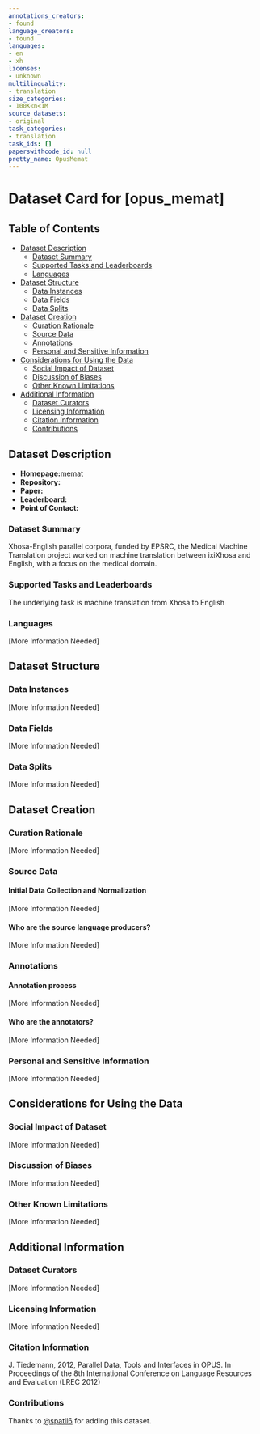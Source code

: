 ```yaml
---
annotations_creators:
- found
language_creators:
- found
languages:
- en
- xh
licenses:
- unknown
multilinguality:
- translation
size_categories:
- 100K<n<1M
source_datasets:
- original
task_categories:
- translation
task_ids: []
paperswithcode_id: null
pretty_name: OpusMemat
---
```


# Dataset Card for [opus_memat]

## Table of Contents
- [Dataset Description](#dataset-description)
  - [Dataset Summary](#dataset-summary)
  - [Supported Tasks and Leaderboards](#supported-tasks-and-leaderboards)
  - [Languages](#languages)
- [Dataset Structure](#dataset-structure)
  - [Data Instances](#data-instances)
  - [Data Fields](#data-fields)
  - [Data Splits](#data-splits)
- [Dataset Creation](#dataset-creation)
  - [Curation Rationale](#curation-rationale)
  - [Source Data](#source-data)
  - [Annotations](#annotations)
  - [Personal and Sensitive Information](#personal-and-sensitive-information)
- [Considerations for Using the Data](#considerations-for-using-the-data)
  - [Social Impact of Dataset](#social-impact-of-dataset)
  - [Discussion of Biases](#discussion-of-biases)
  - [Other Known Limitations](#other-known-limitations)
- [Additional Information](#additional-information)
  - [Dataset Curators](#dataset-curators)
  - [Licensing Information](#licensing-information)
  - [Citation Information](#citation-information)
  - [Contributions](#contributions)

## Dataset Description

- **Homepage:**[memat](http://opus.nlpl.eu/memat.php)
- **Repository:**
- **Paper:**
- **Leaderboard:**
- **Point of Contact:**

### Dataset Summary

Xhosa-English parallel corpora, funded by EPSRC, the Medical Machine Translation project worked on machine translation between ixiXhosa and English, with a focus on the medical domain.

### Supported Tasks and Leaderboards

The underlying task is machine translation from Xhosa to English

### Languages

[More Information Needed]

## Dataset Structure

### Data Instances

[More Information Needed]

### Data Fields

[More Information Needed]

### Data Splits

[More Information Needed]

## Dataset Creation

### Curation Rationale

[More Information Needed]

### Source Data

#### Initial Data Collection and Normalization

[More Information Needed]

#### Who are the source language producers?

[More Information Needed]

### Annotations

#### Annotation process

[More Information Needed]

#### Who are the annotators?

[More Information Needed]

### Personal and Sensitive Information

[More Information Needed]

## Considerations for Using the Data

### Social Impact of Dataset

[More Information Needed]

### Discussion of Biases

[More Information Needed]

### Other Known Limitations

[More Information Needed]

## Additional Information

### Dataset Curators

[More Information Needed]

### Licensing Information

[More Information Needed]

### Citation Information

J. Tiedemann, 2012, Parallel Data, Tools and Interfaces in OPUS. In Proceedings of the 8th International Conference on Language Resources and Evaluation (LREC 2012)


### Contributions

Thanks to [@spatil6](https://github.com/spatil6) for adding this dataset.
